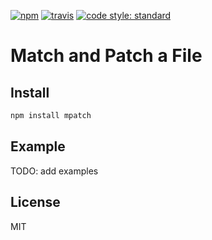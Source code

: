 [![npm](https://img.shields.io/npm/v/mpatch.svg)](https://www.npmjs.com/package/mpatch)
[![travis](https://img.shields.io/travis/arniu/mpatch.svg)](https://travis-ci.org/arniu/mpatch)
[![code style: standard](https://img.shields.io/badge/code_style-standard-brightgreen.svg)](https://standardjs.com)

# Match and Patch a File

## Install

```bash
npm install mpatch
```

## Example

TODO: add examples

## License

MIT
